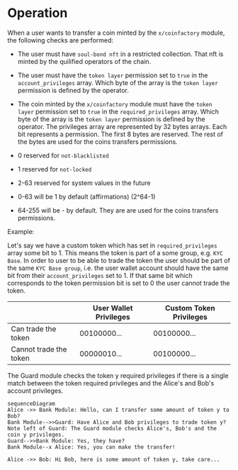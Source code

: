 <!-- order: 3 -->

# Operation

When a user wants to transfer a coin minted by the `x/coinfactory` module, the following checks are performed:

- The user must have `soul-bond nft` in a restricted collection. That nft is minted by the quilified operators of the chain.
- The user must have the `token layer` permission set to `true` in the `account_privileges` array. Which byte of the array is the `token layer` permission is defined by the operator.
- The coin minted by the `x/coinfactory` module must have the `token layer` permission set to `true` in the `required_privileges` array. Which byte of the array is the `token layer` permission is defined by the operator.
  The privileges array are represented by 32 bytes arrays. Each bit represents a permission.
  The first 8 bytes are reserved. The rest of the bytes are used for the coins transfers permissions.

- 0 reserved for `not-blacklisted`
- 1 reserved for `not-locked`
- 2-63 reserved for system values in the future
- 0-63 will be 1 by default (affirmations) (2^64-1)
- 64-255 will be - by default. They are are used for the coins transfers permissions.

Example:

Let's say we have a custom token which has set in `required_privileges` array some bit to 1. This means the token is part of a some group, e.g. `KYC Base`. In order to user to be able to trade the token the user should be part of the same `KYC Base group`, i.e. the user wallet account should have the same bit from their `account_privileges` set to 1. If that same bit which corresponds to the token permission bit is set to 0 the user cannot trade the token.

|                        | User Wallet Privileges | Custom Token Privileges |
| ---------------------- | ---------------------- | ----------------------- |
| Can trade the token    | 00100000...            | 00100000...             |
| Cannot trade the token | 00000010...            | 00100000...             |

The Guard module checks the token y required privileges if there is a single match between the token required privileges and the Alice's and Bob's account privileges.

```mermaid
sequenceDiagram
Alice ->> Bank Module: Hello, can I transfer some amount of token y to Bob?
Bank Module-->>Guard: Have Alice and Bob privileges to trade token y?
Note left of Guard: The Guard module checks Alice's, Bob's and the coin y privileges.
Guard-->>Bank Module: Yes, they have?
Bank Module--x Alice: Yes, you can make the transfer!

Alice ->> Bob: Hi Bob, here is some amount of token y, take care...
```
